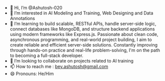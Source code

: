 - 👋 Hi, I’m @Ashutosh-020
- 👀 I’m interested in AI Modeling and Training, Web Designing and Data Annotations
- 🌱 I’m learning to build scalable, RESTful APIs, handle server-side logic, connect databases like MongoDB, and structure backend applications using modern frameworks like Express.js. 
     Passionate about clean code, asynchronous programming, and real-world project building, I aim to create reliable and efficient server-side solutions.
     Constantly improving through hands-on practice and real-life problem-solving, I'm on the path to becoming a full-stack developer.
- 💞️ I’m looking to collaborate on projects related to AI training 
- 📫 How to reach me : bey.ashutosh@gmail.com
- 😄 Pronouns: He/Him

<!---
Ashutosh-020/Ashutosh-020 is a ✨ special ✨ repository because its `README.md` (this file) appears on your GitHub profile.
You can click the Preview link to take a look at your changes.
--->
